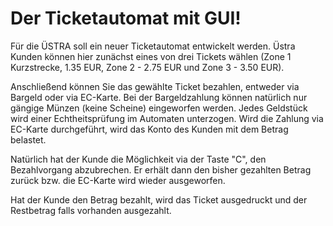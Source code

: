 # Der Ticketautomat mit GUI!

Für die ÜSTRA soll ein neuer Ticketautomat entwickelt werden. Üstra Kunden können hier zunächst eines von drei Tickets wählen (Zone 1 Kurzstrecke, 1.35 EUR, Zone 2 - 2.75 EUR und Zone 3 - 3.50 EUR).

Anschließend können Sie das gewählte Ticket bezahlen, entweder via Bargeld oder via EC-Karte. Bei der Bargeldzahlung können natürlich nur gängige Münzen (keine Scheine) eingeworfen werden. Jedes Geldstück wird einer Echtheitsprüfung im Automaten unterzogen. Wird die Zahlung via EC-Karte durchgeführt, wird das Konto des Kunden mit dem Betrag belastet.

Natürlich hat der Kunde die Möglichkeit via der Taste "C", den Bezahlvorgang abzubrechen. Er erhält dann den bisher gezahlten Betrag zurück bzw. die EC-Karte wird wieder ausgeworfen.

Hat der Kunde den Betrag bezahlt, wird das Ticket ausgedruckt und der Restbetrag falls vorhanden ausgezahlt.